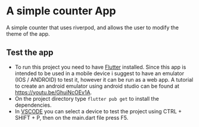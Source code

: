 # A simple counter App 

A simple counter that uses riverpod, and allows the user to modify the theme of the app.

## Test the app

- To run this project you need to have [Flutter](https://docs.flutter.dev/get-started/install) installed. Since this app is intended to be used in a mobile device i suggest to have an emulator (IOS / ANDROID) to test it, however it can be run as a web app. A tutorial to create an android emulator using android studio can be found at https://youtu.be/GhuiNcOEv1A.
- On the project directory type ```flutter pub get``` to install the dependencies. 
- In [VSCODE](https://code.visualstudio.com) you can select a device to test the project using CTRL + SHIFT + P, then on the main.dart file press F5.
